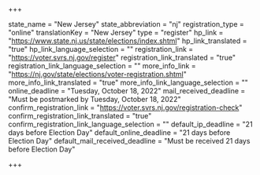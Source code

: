 +++

state_name = "New Jersey"
state_abbreviation = "nj"
registration_type = "online"
translationKey = "New Jersey"
type = "register"
hp_link = "https://www.state.nj.us/state/elections/index.shtml"
hp_link_translated = "true"
hp_link_language_selection = ""
registration_link = "https://voter.svrs.nj.gov/register"
registration_link_translated = "true"
registration_link_language_selection = ""
more_info_link = "https://nj.gov/state/elections/voter-registration.shtml"
more_info_link_translated = "true"
more_info_link_language_selection = ""
online_deadline = "Tuesday, October 18, 2022"
mail_received_deadline = "Must be postmarked by Tuesday, October 18, 2022"
confirm_registration_link = "https://voter.svrs.nj.gov/registration-check"
confirm_registration_link_translated = "true"
confirm_registration_link_language_selection = ""
default_ip_deadline = "21 days before Election Day"
default_online_deadline = "21 days before Election Day"
default_mail_received_deadline = "Must be received 21 days before Election Day"

+++